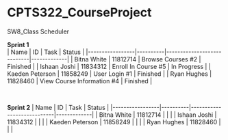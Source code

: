 # CPTS322_CourseProject
SW8_Class Scheduler

**Sprint 1**  
| Name            | ID       | Task                       | Status      |
|-----------------|----------|----------------------------|-------------|
| Bitna White     | 11812714 | Browse Courses #2          | Finished    |
| Ishaan Joshi    | 11834312 | Enroll In Course #5        | In Progress |
| Kaeden Peterson | 11858249 | User Login #1              | Finished    |
| Ryan Hughes     | 11828460 | View Course Information #4 | Finished    |  

<br>

**Sprint 2**
| Name            | ID       | Task                       | Status      |
|-----------------|----------|----------------------------|-------------|
| Bitna White     | 11812714 |                            |             |
| Ishaan Joshi    | 11834312 |                            |             |
| Kaeden Peterson | 11858249 |                            |             |
| Ryan Hughes     | 11828460 |                            |             |
